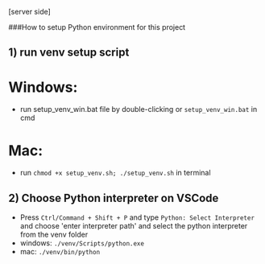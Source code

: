 [server side]

###How to setup Python environment for this project

## 1) run venv setup script

# Windows:

- run setup_venv_win.bat file by double-clicking or `setup_venv_win.bat` in cmd

# Mac:

- run `chmod +x setup_venv.sh; ./setup_venv.sh` in terminal

## 2) Choose Python interpreter on VSCode

- Press `Ctrl/Command + Shift + P` and type `Python: Select Interpreter` and choose 'enter interpreter path' and select the python interpreter from the venv folder
- windows: `./venv/Scripts/python.exe`
- mac: `./venv/bin/python`
